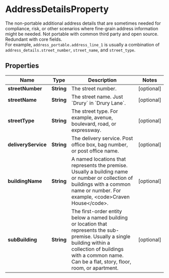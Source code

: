 

# AddressDetailsProperty

The non-portable additional address details that are sometimes needed for compliance, risk, or other scenarios where fine-grain address information might be needed. Not portable with common third party and open source. Redundant with core fields.<br/>For example, `address_portable.address_line_1` is usually a combination of `address_details.street_number`, `street_name`, and `street_type`.

## Properties

| Name | Type | Description | Notes |
|------------ | ------------- | ------------- | -------------|
|**streetNumber** | **String** | The street number. |  [optional] |
|**streetName** | **String** | The street name. Just &#x60;Drury&#x60; in &#x60;Drury Lane&#x60;. |  [optional] |
|**streetType** | **String** | The street type. For example, avenue, boulevard, road, or expressway. |  [optional] |
|**deliveryService** | **String** | The delivery service. Post office box, bag number, or post office name. |  [optional] |
|**buildingName** | **String** | A named locations that represents the premise. Usually a building name or number or collection of buildings with a common name or number. For example, &lt;code&gt;Craven House&lt;/code&gt;. |  [optional] |
|**subBuilding** | **String** | The first-order entity below a named building or location that represents the sub-premise. Usually a single building within a collection of buildings with a common name. Can be a flat, story, floor, room, or apartment. |  [optional] |



